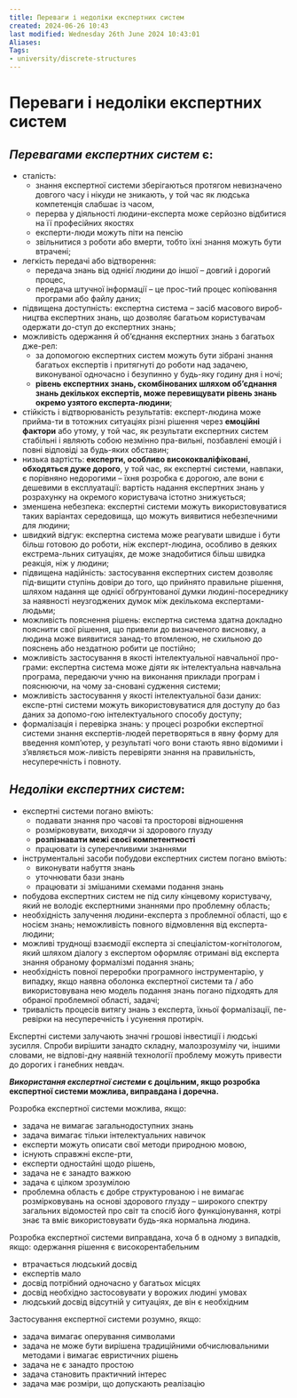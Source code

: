 ```yaml
---
title: Переваги і недоліки експертних систем
created: 2024-06-26 10:43
last modified: Wednesday 26th June 2024 10:43:01
Aliases:
Tags:
- university/discrete-structures
---
```

# Переваги і недоліки експертних систем


## _Перевагами експертних систем_ є:

- сталість: 
	- знання експертної системи зберігаються протягом невизначено довгого часу і нікуди не зникають, у той час як людська компетенція слабшає із часом, 
	- перерва у діяльності людини-експерта може серйозно відбитися на її професійних якостях
	- експерти-люди можуть піти на пенсію
	- звільнитися з роботи або вмерти, тобто їхні знання можуть бути втрачені;
- легкість передачі або відтворення: 
	- передача знань від однієї людини до іншої – довгий і дорогий процес, 
	- передача штучної інформації – це прос-тий процес копіювання програми або файлу даних;
- підвищена доступність: експертна система – засіб масового вироб-ництва експертних знань, що дозволяє багатьом користувачам одержати до-ступ до експертних знань;
- можливість одержання й об’єднання експертних знань з багатьох дже-рел: 
	- за допомогою експертних систем можуть бути зібрані знання багатьох експертів і притягнуті до роботи над задачею, виконуваної одночасно і безупинно у будь-яку годину дня і ночі; 
	- **рівень експертних знань, скомбінованих шляхом об’єднання знань декількох експертів, може перевищувати рівень знань окремо узятого експерта-людини**;
- стійкість і відтворюваність результатів: експерт-людина може прийма-ти в тотожних ситуаціях різні рішення через **емоційні фактори** або утому, у той час, як результати експертних систем стабільні і являють собою незмінно пра-вильні, позбавлені емоцій і повні відповіді за будь-яких обставин;
- низька вартість: **експерти, особливо висококваліфіковані, обходяться дуже дорого**, у той час, як експертні системи, навпаки, є порівняно недорогими – їхня розробка є дорогою, але вони є дешевими в експлуатації: вартість надання експертних знань у розрахунку на окремого користувача істотно знижується;
- зменшена небезпека: експертні системи можуть використовуватися  таких варіантах середовища, що можуть виявитися небезпечними для людини;
- швидкий відгук: експертна система може реагувати швидше і бути більш готовою до роботи, ніж експерт-людина, особливо в деяких екстрема-льних ситуаціях, де може знадобитися більш швидка реакція, ніж у людини;
- підвищена надійність: застосування експертних систем дозволяє під-вищити ступінь довіри до того, що прийнято правильне рішення, шляхом надання ще однієї обґрунтованої думки людині-посереднику за наявності неузгоджених думок між декількома експертами-людьми;
- можливість пояснення рішень: експертна система здатна докладно пояснити свої рішення, що привели до визначеного висновку, а людина може виявитися занад-то втомленою, не схильною до пояснень або нездатною робити це постійно;
- можливість застосування в якості інтелектуальної навчальної про-грами: експертна система може діяти як інтелектуальна навчальна програма, передаючи учню на виконання приклади програм і пояснюючи, на чому за-сновані судження системи;
- можливість застосування у якості інтелектуальної бази даних: експе-ртні системи можуть використовуватися для доступу до баз даних за допомо-гою інтелектуального способу доступу;
- формалізація і перевірка знань: у процесі розробки експертної системи знання експертів-людей перетворяться в явну форму для введення комп’ютер, у результаті чого вони стають явно відомими і з’являється мож-ливість перевіряти знання на правильність, несуперечність і повноту.

## _Недоліки експертних систем_:

- експертні системи погано вміють: 
	- подавати знання про часові та просторові відношення
	- розмірковувати, виходячи зі здорового глузду 
	- **розпізнавати межі своєї компетентності**
	- працювати із суперечливими знаннями
- інструментальні засоби побудови експертних систем погано вміють: 
	- виконувати набуття знань
	- уточнювати бази знань
	- працювати зі змішаними схемами подання знань
- побудова експертних систем не під силу кінцевому користувачу, який не володіє експертними знаннями про проблемну область;
- необхідність залучення людини-експерта з проблемної області, що є носієм знань; неможливість повного відмовлення від експерта-людини;
- можливі труднощі взаємодії експерта зі спеціалістом-когнітологом, який шляхом діалогу з експертом оформляє отримані від експерта знання  обраному формалізмі подання знань;
- необхідність повної переробки програмного інструментарію, у випадку, якщо наявна оболонка експертної системи та / або використовувана нею модель подання знань погано підходять для обраної проблемної області, задачі;
- тривалість процесів витягу знань з експерта, їхньої формалізації, пе-ревірки на несуперечність і усунення протиріч.

Експертні системи залучають значні грошові інвестиції і людські зусилля. Спроби вирішити занадто складну, малозрозумілу чи, іншими словами, не відпові-дну наявній технології проблему можуть привести до дорогих і ганебних невдач.

**_Використання експертної системи_ є доцільним, якщо розробка експертної системи можлива, виправдана і доречна.**

Розробка експертної системи можлива, якщо:
- задача не вимагає загальнодоступних знань
- задача вимагає тільки інтелектуальних навичок
- експерти можуть описати свої методи природною мовою,
- існують справжні експе-рти,
- експерти одностайні щодо рішень,
- задача не є занадто важкою
- задача є цілком зрозумілою
- проблемна область є добре структурованою і не вимагає розмірковувань на основі здорового глузду – широкого спектру загальних відомостей про світ та спосіб його функціонування, котрі знає та вміє використовувати будь-яка нормальна людина.

  
Розробка експертної системи виправдана, хоча б в одному з випадків, якщо: 
 одержання рішення є високорентабельним
- втрачається людський досвід
- експертів мало
- досвід потрібний одночасно у багатьох місцях
- досвід необхідно застосовувати у ворожих людині умовах
- людський досвід відсутній у ситуаціях, де він є необхідним

Застосування експертної системи розумно, якщо:
- задача вимагає оперування символами
- задача не може бути вирішена традиційними обчислювальними методами і вимагає евристичних рішень
- задача не є занадто простою
- задача становить практичний інтерес
- задача має розміри, що допускають реалізацію